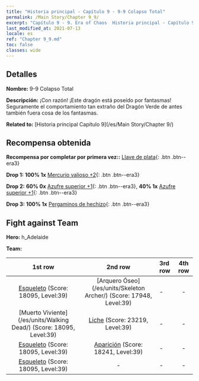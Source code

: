```yaml
---
title: "Historia principal - Capítulo 9 - 9-9 Colapso Total"
permalink: /Main Story/Chapter 9_9/
excerpt: "Capítulo 9 - 9. Era of Chaos  Historia principal - Capítulo 9_9. 9-9 Colapso Total"
last_modified_at: 2021-07-13
locale: es
ref: "Chapter 9_9.md"
toc: false
classes: wide
---
```


## Detalles

 **Nombre:** 9-9 Colapso Total

 **Descripción:** ¡Con razón! ¡Este dragón está poseído por fantasmas! Seguramente el comportamiento tan extraño del Dragón Verde de antes también fuera cosa de los fantasmas.

 **Related to:** [Historia principal Capítulo 9](/es/Main Story/Chapter 9/)

## Recompensa obtenida

 **Recompensa por completar por primera vez::** [Llave de plata](/ItemsES/con_693/){: .btn .btn--era3}

 **Drop 1:** **100% 1x** [Mercurio valioso +2](/ItemsES/mat_28/){: .btn .btn--era3}

 **Drop 2:** **60% 0x** [Azufre superior +1](/ItemsES/mat_22/){: .btn .btn--era3}, **40% 1x** [Azufre superior +1](/ItemsES/mat_22/){: .btn .btn--era3}

 **Drop 3:** **100% 1x** [Pergaminos de hechizo](/ItemsES/con_694/){: .btn .btn--era3}


## Fight against Team
 **Hero:** h_Adelaide

 **Team:**


  | 1st row | 2nd row | 3rd row | 4th row |
  |:----:|:----:|:----|:----:|
  | [Esqueleto](/es/units/Skeleton/) (Score: 18095, Level:39)  | [Arquero Óseo](/es/units/Skeleton Archer/) (Score: 17948, Level:39)  | - | - |
  | [Muerto Viviente](/es/units/Walking Dead/) (Score: 18095, Level:39)  | [Liche](/es/units/Lich/) (Score: 23219, Level:39)  | - | - |
  | [Esqueleto](/es/units/Skeleton/) (Score: 18095, Level:39)  | [Aparición](/es/units/Wight/) (Score: 18241, Level:39)  | - | - |
  | [Esqueleto](/es/units/Skeleton/) (Score: 18095, Level:39)  | - | - | - |


